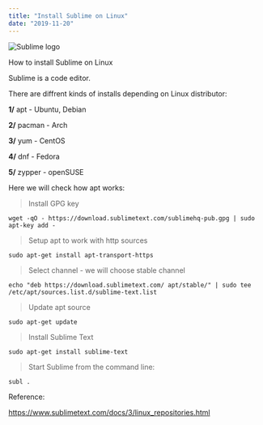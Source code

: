 ```yaml
---
title: "Install Sublime on Linux"
date: "2019-11-20"
---
```


![](https://i.imgur.com/13CjRhl.png "Sublime logo")

How to install Sublime on Linux

Sublime is a code editor.

There are diffrent kinds of installs depending on Linux distributor:

**1/** apt - Ubuntu, Debian

**2/** pacman - Arch

**3/** yum - CentOS

**4/** dnf - Fedora

**5/** zypper - openSUSE

Here we will check how apt works:

> Install GPG key
```
wget -qO - https://download.sublimetext.com/sublimehq-pub.gpg | sudo apt-key add -
```

> Setup apt to work with http sources
```
sudo apt-get install apt-transport-https
```

> Select channel - we will choose stable channel
```
echo "deb https://download.sublimetext.com/ apt/stable/" | sudo tee /etc/apt/sources.list.d/sublime-text.list
```

> Update apt source
```
sudo apt-get update
```

> Install Sublime Text
```
sudo apt-get install sublime-text
```

> Start Sublime from the command line:
```
subl .
```

Reference:

https://www.sublimetext.com/docs/3/linux_repositories.html



